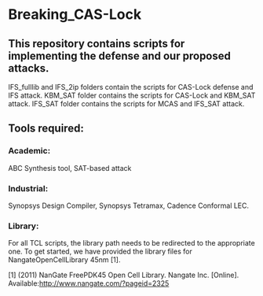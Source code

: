 # Breaking_CAS-Lock

## This repository contains scripts for implementing the defense and our proposed attacks.
IFS_fulllib and IFS_2ip folders contain the scripts for CAS-Lock defense and IFS attack.
KBM_SAT folder contains the scripts for CAS-Lock and KBM_SAT attack.
IFS_SAT folder contains the scripts for MCAS and IFS_SAT attack.

## Tools required:
### Academic:
ABC Synthesis tool, SAT-based attack
### Industrial:
Synopsys Design Compiler, Synopsys Tetramax, Cadence Conformal LEC.
### Library:
For all TCL scripts, the library path needs to be redirected to the appropriate one. To get started, we have provided the library files for NangateOpenCellLibrary 45nm [1].

[1] (2011)  NanGate  FreePDK45  Open  Cell  Library.  Nangate  Inc.  [Online].  Available:http://www.nangate.com/?pageid=2325
